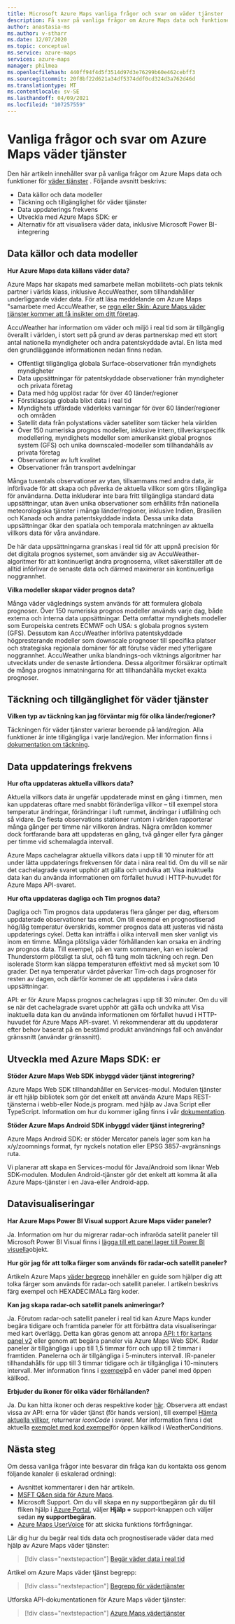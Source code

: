 ```yaml
---
title: Microsoft Azure Maps vanliga frågor och svar om väder tjänster
description: Få svar på vanliga frågor om Azure Maps data och funktioner för väder tjänster.
author: anastasia-ms
ms.author: v-stharr
ms.date: 12/07/2020
ms.topic: conceptual
ms.service: azure-maps
services: azure-maps
manager: philmea
ms.openlocfilehash: 440ff94f4d5f3514d97d3e76299b60e462cebff3
ms.sourcegitcommit: 20f8bf22d621a34df5374ddf0cd324d3a762d46d
ms.translationtype: MT
ms.contentlocale: sv-SE
ms.lasthandoff: 04/09/2021
ms.locfileid: "107257559"
---
```

# <a name="azure-maps-weather-services-frequently-asked-questions-faq"></a>Vanliga frågor och svar om Azure Maps väder tjänster

Den här artikeln innehåller svar på vanliga frågor om Azure Maps data och funktioner för [väder tjänster](/rest/api/maps/weather) . Följande avsnitt beskrivs:

* Data källor och data modeller
* Täckning och tillgänglighet för väder tjänster
* Data uppdaterings frekvens
* Utveckla med Azure Maps SDK: er
* Alternativ för att visualisera väder data, inklusive Microsoft Power BI-integrering

## <a name="data-sources-and-data-models"></a>Data källor och data modeller

**Hur Azure Maps data källans väder data?**

Azure Maps har skapats med samarbete mellan mobilitets-och plats teknik partner i världs klass, inklusive AccuWeather, som tillhandahåller underliggande väder data. För att läsa meddelande om Azure Maps "samarbete med AccuWeather, se [regn eller Skin: Azure Maps väder tjänster kommer att få insikter om ditt företag](https://azure.microsoft.com/blog/rain-or-shine-azure-maps-weather-services-will-bring-insights-to-your-enterprise/).

AccuWeather har information om väder och miljö i real tid som är tillgänglig överallt i världen, i stort sett på grund av deras partnerskap med ett stort antal nationella myndigheter och andra patentskyddade avtal. En lista med den grundläggande informationen nedan finns nedan.

* Offentligt tillgängliga globala Surface-observationer från myndighets myndigheter
* Data uppsättningar för patentskyddade observationer från myndigheter och privata företag
* Data med hög upplöst radar för över 40 länder/regioner
* Förstklassiga globala blixt data i real tid
* Myndighets utfärdade väderleks varningar för över 60 länder/regioner och områden
* Satellit data från polystations väder satelliter som täcker hela världen
* Över 150 numeriska prognos modeller, inklusive intern, tillverkarspecifik modellering, myndighets modeller som amerikanskt global prognos system (GFS) och unika downscaled-modeller som tillhandahålls av privata företag
* Observationer av luft kvalitet
* Observationer från transport avdelningar

Många tusentals observationer av ytan, tillsammans med andra data, är införlivade för att skapa och påverka de aktuella villkor som görs tillgängliga för användarna. Detta inkluderar inte bara fritt tillgängliga standard data uppsättningar, utan även unika observationer som erhållits från nationella meteorologiska tjänster i många länder/regioner, inklusive Indien, Brasilien och Kanada och andra patentskyddade indata. Dessa unika data uppsättningar ökar den spatiala och temporala matchningen av aktuella villkors data för våra användare. 

De här data uppsättningarna granskas i real tid för att uppnå precision för det digitala prognos systemet, som använder sig av AccuWeather-algoritmer för att kontinuerligt ändra prognoserna, vilket säkerställer att de alltid införlivar de senaste data och därmed maximerar sin kontinuerliga noggrannhet.

**Vilka modeller skapar väder prognos data?**

Många väder väglednings system används för att formulera globala prognoser. Över 150 numeriska prognos modeller används varje dag, både externa och interna data uppsättningar. Detta omfattar myndighets modeller som Europeiska centrets ECMWF och USA: s globala prognos system (GFS). Dessutom kan AccuWeather införliva patentskyddade högpresterande modeller som downscale prognoser till specifika platser och strategiska regionala domäner för att förutse väder med ytterligare noggrannhet. AccuWeather unika blandnings-och viktnings algoritmer har utvecklats under de senaste årtiondena. Dessa algoritmer försäkrar optimalt de många prognos inmatningarna för att tillhandahålla mycket exakta prognoser.

## <a name="weather-services-coverage-and-availability"></a>Täckning och tillgänglighet för väder tjänster

**Vilken typ av täckning kan jag förväntar mig för olika länder/regioner?**

Täckningen för väder tjänster varierar beroende på land/region. Alla funktioner är inte tillgängliga i varje land/region. Mer information finns i [dokumentation om täckning](./weather-coverage.md).

## <a name="data-update-frequency"></a>Data uppdaterings frekvens

**Hur ofta uppdateras aktuella villkors data?**

Aktuella villkors data är ungefär uppdaterade minst en gång i timmen, men kan uppdateras oftare med snabbt föränderliga villkor – till exempel stora temperatur ändringar, förändringar i luft rummet, ändringar i utfällning och så vidare. De flesta observations stationer runtom i världen rapporterar många gånger per timme när villkoren ändras. Några områden kommer dock fortfarande bara att uppdateras en gång, två gånger eller fyra gånger per timme vid schemalagda intervall.  

Azure Maps cachelagrar aktuella villkors data i upp till 10 minuter för att under lätta uppdaterings frekvensen för data i nära real tid. Om du vill se när det cachelagrade svaret upphör att gälla och undvika att Visa inaktuella data kan du använda informationen om förfallet huvud i HTTP-huvudet för Azure Maps API-svaret.

**Hur ofta uppdateras dagliga och Tim prognos data?**

Dagliga och Tim prognos data uppdateras flera gånger per dag, eftersom uppdaterade observationer tas emot.  Om till exempel en prognostiserad hög/låg temperatur överskrids, kommer prognos data att justeras vid nästa uppdaterings cykel. Detta kan inträffa i olika intervall men sker vanligt vis inom en timme. Många plötsliga väder förhållanden kan orsaka en ändring av prognos data. Till exempel, på en varm sommaren, kan en isolerad Thunderstorm plötsligt ta slut, och få tung moln täckning och regn. Den isolerade Storm kan släppa temperaturen effektivt med så mycket som 10 grader. Det nya temperatur värdet påverkar Tim-och dags prognoser för resten av dagen, och därför kommer de att uppdateras i våra data uppsättningar.

API: er för Azure Mapss prognos cachelagras i upp till 30 minuter. Om du vill se när det cachelagrade svaret upphör att gälla och undvika att Visa inaktuella data kan du använda informationen om förfallet huvud i HTTP-huvudet för Azure Maps API-svaret. Vi rekommenderar att du uppdaterar efter behov baserat på en bestämd produkt användnings fall och användar gränssnitt (användar gränssnitt).

## <a name="developing-with-azure-maps-sdks"></a>Utveckla med Azure Maps SDK: er

**Stöder Azure Maps Web SDK inbyggd väder tjänst integrering?**

Azure Maps Web SDK tillhandahåller en Services-modul. Modulen tjänster är ett hjälp bibliotek som gör det enkelt att använda Azure Maps REST-tjänsterna i webb-eller Node.js program. med hjälp av Java Script eller TypeScript. Information om hur du kommer igång finns i vår [dokumentation](./how-to-use-services-module.md).

**Stöder Azure Maps Android SDK inbyggd väder tjänst integrering?**

Azure Maps Android SDK: er stöder Mercator panels lager som kan ha x/y/zoomnings format, fyr nyckels notation eller EPSG 3857-avgränsnings ruta.

Vi planerar att skapa en Services-modul för Java/Android som liknar Web SDK-modulen. Modulen Android-tjänster gör det enkelt att komma åt alla Azure Maps-tjänster i en Java-eller Android-app.  

## <a name="data-visualizations"></a>Datavisualiseringar  

**Har Azure Maps Power BI Visual support Azure Maps väder paneler?**

Ja. Information om hur du migrerar radar-och infraröda satellit paneler till Microsoft Power BI Visual finns i [lägga till ett panel lager till Power BI visuella](./power-bi-visual-add-tile-layer.md)objekt. 

**Hur gör jag för att tolka färger som används för radar-och satellit paneler?**

Artikeln Azure Maps [väder begrepp](./weather-services-concepts.md#radar-and-satellite-imagery-color-scale) innehåller en guide som hjälper dig att tolka färger som används för radar-och satellit paneler. I artikeln beskrivs färg exempel och HEXADECIMALa färg koder.
 
**Kan jag skapa radar-och satellit panels animeringar?**

Ja. Förutom radar-och satellit paneler i real tid kan Azure Maps kunder begära tidigare och framtida paneler för att förbättra data visualiseringar med kart överlägg. Detta kan göras genom att anropa [API: t för kartans panel v2](/rest/api/maps/renderv2/getmaptilepreview) eller genom att begära paneler via Azure Maps Web SDK. Radar paneler är tillgängliga i upp till 1,5 timmar förr och upp till 2 timmar i framtiden. Panelerna och är tillgängliga i 5-minuters intervall. IR-paneler tillhandahålls för upp till 3 timmar tidigare och är tillgängliga i 10-minuters intervall. Mer information finns i [exempel](https://azuremapscodesamples.azurewebsites.net/index.html?sample=Animated%20tile%20layer)på en väder panel med öppen källkod.  

**Erbjuder du ikoner för olika väder förhållanden?**

Ja. Du kan hitta ikoner och deras respektive koder [här](./weather-services-concepts.md#weather-icons). Observera att endast vissa av API: erna för väder tjänst (för hands version), till exempel  [Hämta aktuella villkor](/rest/api/maps/weather/getcurrentconditions), returnerar *iconCode* i svaret. Mer information finns i det aktuella [exemplet med kod exempel](https://azuremapscodesamples.azurewebsites.net/index.html?sample=Get%20current%20weather%20at%20a%20location)för öppen källkod i WeatherConditions.

## <a name="next-steps"></a>Nästa steg

Om dessa vanliga frågor inte besvarar din fråga kan du kontakta oss genom följande kanaler (i eskalerad ordning):

* Avsnittet kommentarer i den här artikeln.
* [MSFT Q&en sida för Azure Maps](/answers/topics/azure-maps.html).
* Microsoft Support. Om du vill skapa en ny supportbegäran går du till fliken hjälp i [Azure Portal](https://portal.azure.com/), väljer **Hjälp +** support-knappen och väljer sedan **ny supportbegäran**.
* [Azure Maps UserVoice](https://feedback.azure.com/forums/909172-azure-maps) för att skicka funktions förfrågningar.

Lär dig hur du begär real tids data och prognostiserade väder data med hjälp av Azure Maps väder tjänster:
> [!div class="nextstepaction"]
> [Begär väder data i real tid ](how-to-request-weather-data.md)

Artikel om Azure Maps väder tjänst begrepp:
> [!div class="nextstepaction"]
> [Begrepp för vädertjänster](weather-coverage.md)

Utforska API-dokumentationen för Azure Maps väder tjänster:

> [!div class="nextstepaction"]
> [Azure Maps vädertjänster](/rest/api/maps/weather)